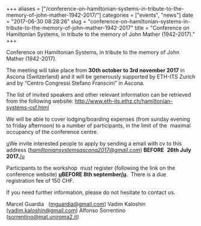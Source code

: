 +++
aliases = ["/conference-on-hamiltonian-systems-in-tribute-to-the-memory-of-john-mather-1942-2017/"]
categories = ["events", "news"]
date = "2017-06-30 08:28:26"
slug = "conference-on-hamiltonian-systems-in-tribute-to-the-memory-of-john-mather-1942-2017"
title = "Conference on Hamiltonian Systems, in tribute to the memory of John Mather (1942-2017)."
+++

Conference on Hamiltonian Systems, in tribute to the memory of John
Mather (1942-2017).

The meeting will take place from **30th october to 3rd november 2017** in Ascona
(Switzerland) and it will be generously supported by ETH-ITS Zurich and
by “Centro Congressi Stefano Franscini” in Ascona.

The list of invited speakers and other relevant information can be
retrieved from the following
website: <http://www.eth-its.ethz.ch/hamiltonian-systems-csf.html>

We will be able to cover lodging/boarding expenses (from sunday evening to friday afternoon) to a
number of participants, in the limit of the  maximal occupancy of the
conference centre.

[u](u)We invite interested people to apply by sending a email with cv to
this address (*[hamiltoniansystemsascona2017@gmail.com](hamiltoniansystemsascona2017@gmail.com)*) **BEFORE**
 **26th July
2017.**[/u](/u)

Participants to the workshop  must register (following the link on the
conference website) **[u](u)BEFORE 8th
september[/u](/u)**.  There is a due registration fee of 150
CHF.

If you need further information, please do not hesitate to contact us.

Marcel Guardia   ([mguardia@gmail.com](mguardia@gmail.com)) Vadim Kaloshin  
([vadim.kaloshin@gmail.com](vadim.kaloshin@gmail.com)) Alfonso Sorrentino
([sorrentino@mat.uniroma2.it](sorrentino@mat.uniroma2.it))


